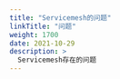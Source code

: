 ```yaml
---
title: "Servicemesh的问题"
linkTitle: "问题"
weight: 1700
date: 2021-10-29
description: >
  Servicemesh存在的问题
---
```


